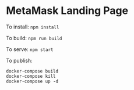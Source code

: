 # MetaMask Landing Page

To install: `npm install`

To build: `npm run build`

To serve: `npm start`

To publish:
```
docker-compose build
docker-compose kill
docker-compose up -d
```